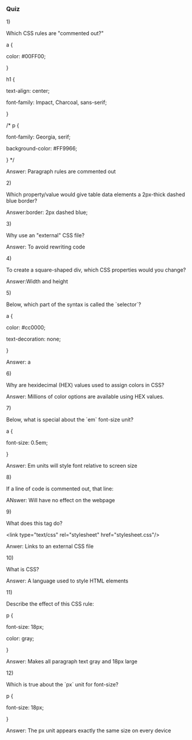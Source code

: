 ### Quiz







1\)

Which CSS rules are "commented out?"

a {

 color: \#00FF00;

}

h1 {

 text-align: center;

 font-family: Impact, Charcoal, sans-serif;

}

\/\* p {

 font-family: Georgia, serif;

 background-color: \#FF9966;

} \*\/

Answer: Paragraph rules are commented out

2\)

Which property\/value would give table data elements a 2px-thick dashed blue border?

Answer:border: 2px dashed blue;

3\)

Why use an "external" CSS file?

Answer: To avoid rewriting code

4\)

To create a square-shaped div, which CSS properties would you change?

Answer:Width and height

5\)

Below, which part of the syntax is called the \`selector\`?

a {

 color: \#cc0000;

 text-decoration: none; 

}

Answer: a

6\) 

Why are hexidecimal \(HEX\) values used to assign colors in CSS?

Answer: Millions of color options are available using HEX values.

7\)

Below, what is special about the \`em\` font-size unit?

a {

 font-size: 0.5em;

}

Answer: Em units will style font relative to screen size

8\)

If a line of code is commented out, that line:

ANswer: Will have no effect on the webpage

9\)

What does this tag do?

&lt;link type="text\/css" rel="stylesheet" href="stylesheet.css"\/&gt;

Anwer: Links to an external CSS file

10\)

What is CSS?

Answer: A language used to style HTML elements

11\) 

Describe the effect of this CSS rule:

p {

 font-size: 18px;

 color: gray;

}

Answer: Makes all paragraph text gray and 18px large

12\)

Which is true about the \`px\` unit for font-size?

p {

 font-size: 18px;

}

Answer: The px unit appears exactly the same size on every device




